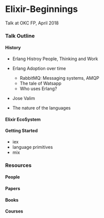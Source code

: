 # Elixir-Beginnings
Talk at OKC FP, April 2018

### Talk Outline

#### History 

* Erlang Histroy
  People, Thinking and Work
  
* Erlang Adoption over time
  * RabbitMQ: Messaging systems, AMQP 
  * The tale of Watsapp
  * Who uses Erlang?

* Jose Valim 

* The nature of the languages 

#### Elixir EcoSystem


#### Getting Started

* iex
* language primitives
* mix

#### 


### Resources


#### People

#### Papers

#### Books

#### Courses
